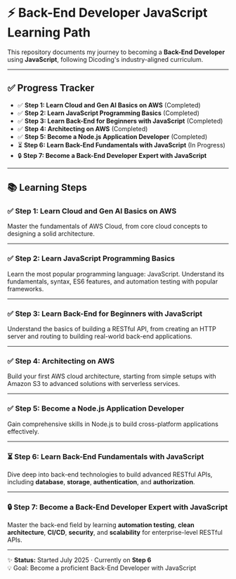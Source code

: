 # ⚡ Back-End Developer JavaScript Learning Path

This repository documents my journey to becoming a **Back-End Developer** using **JavaScript**, following Dicoding's industry-aligned curriculum.

---

## ✅ Progress Tracker
- ✅ **Step 1: Learn Cloud and Gen AI Basics on AWS** (Completed)
- ✅ **Step 2: Learn JavaScript Programming Basics** (Completed)
- ✅ **Step 3: Learn Back-End for Beginners with JavaScript** (Completed)
- ✅ **Step 4: Architecting on AWS** (Completed)
- ✅ **Step 5: Become a Node.js Application Developer** (Completed)
- ⏳ **Step 6: Learn Back-End Fundamentals with JavaScript** (In Progress)
- 🔒 **Step 7: Become a Back-End Developer Expert with JavaScript**

---

## 📚 Learning Steps

### ✅ Step 1: Learn Cloud and Gen AI Basics on AWS
Master the fundamentals of AWS Cloud, from core cloud concepts to designing a solid architecture.

---

### ✅ Step 2: Learn JavaScript Programming Basics
Learn the most popular programming language: JavaScript. Understand its fundamentals, syntax, ES6 features, and automation testing with popular frameworks.

---

### ✅ Step 3: Learn Back-End for Beginners with JavaScript
Understand the basics of building a RESTful API, from creating an HTTP server and routing to building real-world back-end applications.

---

### ✅ Step 4: Architecting on AWS
Build your first AWS cloud architecture, starting from simple setups with Amazon S3 to advanced solutions with serverless services.

---

### ✅ Step 5: Become a Node.js Application Developer
Gain comprehensive skills in Node.js to build cross-platform applications effectively.

---

### ⏳ Step 6: Learn Back-End Fundamentals with JavaScript
Dive deep into back-end technologies to build advanced RESTful APIs, including **database**, **storage**, **authentication**, and **authorization**.

---

### 🔒 Step 7: Become a Back-End Developer Expert with JavaScript
Master the back-end field by learning **automation testing**, **clean architecture**, **CI/CD**, **security**, and **scalability** for enterprise-level RESTful APIs.

---

✨ **Status:** Started July 2025 · Currently on **Step 6**  
💡 Goal: Become a proficient Back-End Developer with JavaScript

